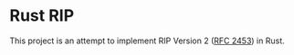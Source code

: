 # Rust RIP

This project is an attempt to implement RIP Version 2 ([RFC 2453][]) in Rust.

[RFC 2453]: https://tools.ietf.org/html/rfc2453
